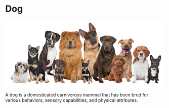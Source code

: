 # Dog

![Dog Image](dog.jpg)

A dog is a domesticated carnivorous mammal that has been bred for various behaviors, sensory capabilities, and physical attributes.
